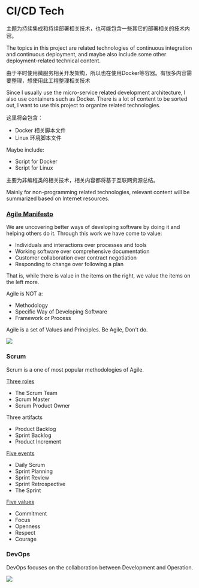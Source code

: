 # CI/CD Tech
主题为持续集成和持续部署相关技术，也可能包含一些其它的部署相关的技术内容。

The topics in this project are related technologies of continuous integration and continuous deployment, and maybe also include some other deployment-related technical content.

由于平时使用微服务相关开发架构，所以也在使用Docker等容器。有很多内容需要整理，想使用此工程整理相关技术

Since I usually use the micro-service related development architecture, I also use containers such as Docker. There is a lot of content to be sorted out, I want to use this project to organize related technologies.

这里将会包含：
- Docker 相关脚本文件
- Linux 环境脚本文件

Maybe include:

- Script for Docker
- Script for Linux

主要为非编程类的相关技术，相关内容都将基于互联网资源总结。

Mainly for non-programming related technologies, relevant content will be summarized based on Internet resources.

### [Agile Manifesto](http://agilemanifesto.org/)

We are uncovering better ways of developing software by doing it and helping others do it. Through this work we have come to value:

- Individuals and interactions over processes and tools
- Working software over comprehensive documentation
- Customer collaboration over contract negotiation
- Responding to change over following a plan

That is, while there is value in the items on the right, we value the items on the left more.

Agile is NOT a:

- Methodology
- Specific Way of Developing Software
- Framework or Process

Agile is a set of Values and Principles. Be Agile, Don't do.

![](https://www.scrum.as/academy/2/gfx/c3.2.jpg)

### Scrum

Scrum is a one of most popular methodologies of Agile.

[Three roles](https://www.agile42.com/en/agile-info-center/scrum/scrum-roles/)
- The Scrum Team
- Scrum Master
- Scrum Product Owner

Three artifacts
- Product Backlog
- Sprint Backlog
- Product Increment

[Five events](https://www.thescrummaster.co.uk/scrum/the-five-scrum-events/)
- Daily Scrum
- Sprint Planning
- Sprint Review
- Sprint Retrospective
- The Sprint

[Five values](https://www.scrum.org/resources/blog/5-scrum-values-take-center-stage)
- Commitment
- Focus
- Openness
- Respect
- Courage


### DevOps

DevOps focuses on the collaboration between Development and Operation.

![](http://blog.appdynamics.com/wp-content/uploads/2013/06/DevOps-infinity-loop2.png)